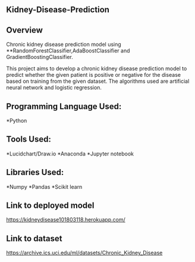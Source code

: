 ## Kidney-Disease-Prediction

## Overview
Chronic kidney disease prediction model using **RandomForestClassifier,AdaBoostClassifier and GradientBoostingClassifier.

This project aims to develop a chronic kidney disease prediction model to predict whether the given patient is positive or negative for the disease based on training from the given dataset. The algorithms used are artificial neural network and logistic regression.

## Programming Language Used: 
   *Python

## Tools Used:
*Lucidchart/Draw.io 
*Anaconda 
*Jupyter notebook

## Libraries Used: 
*Numpy 
*Pandas
*Scikit learn



## Link to deployed model
https://kidneydisease101803118.herokuapp.com/

## Link to dataset

https://archive.ics.uci.edu/ml/datasets/Chronic_Kidney_Disease
